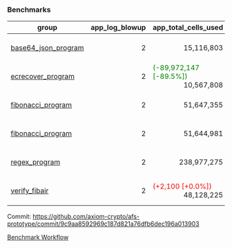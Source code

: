 ### Benchmarks
| group | app_log_blowup | app_total_cells_used | app_total_cycles | app_total_proof_time_ms | leaf_log_blowup | leaf_total_cells_used | leaf_total_cycles | leaf_total_proof_time_ms | max_segment_length | instance | alloc |
|---|---|---|---|---|---|---|---|---|---|---|---|
| [ base64_json_program ](https://github.com/axiom-crypto/afs-prototype/blob/gh-pages/benchmarks/individual/base64_json-2-2-1048476-64cpu-linux-arm64-mimalloc.md) | <div style='text-align: right'> 2 </div>  | <div style='text-align: right'> 15,116,803 </div>  | <div style='text-align: right'> 217,347 </div>  | <span style='color: green'>(-29.0 [-1.1%])</span><div style='text-align: right'> 2,657.0 </div>  | <div style='text-align: right'> 2 </div>  | <span style='color: green'>(-14,100 [-0.0%])</span><div style='text-align: right'> 881,859,835 </div>  | <span style='color: green'>(-1,543 [-0.0%])</span><div style='text-align: right'> 6,774,836 </div>  | <span style='color: green'>(-89.0 [-0.2%])</span><div style='text-align: right'> 49,736.0 </div>  | 1048476 | 64cpu-linux-arm64 | mimalloc |
| [ ecrecover_program ](https://github.com/axiom-crypto/afs-prototype/blob/gh-pages/benchmarks/individual/ecrecover-2-2-1048476-64cpu-linux-arm64-mimalloc.md) | <div style='text-align: right'> 2 </div>  | <span style='color: green'>(-89,972,147 [-89.5%])</span><div style='text-align: right'> 10,567,808 </div>  | <span style='color: green'>(-1,396,127 [-92.9%])</span><div style='text-align: right'> 106,444 </div>  | <span style='color: green'>(-8,160.0 [-77.9%])</span><div style='text-align: right'> 2,318.0 </div>  | <div style='text-align: right'> - </div>  | <div style='text-align: right'> - </div>  | <div style='text-align: right'> - </div>  | <div style='text-align: right'> - </div>  | 1048476 | 64cpu-linux-arm64 | mimalloc |
| [ fibonacci_program ](https://github.com/axiom-crypto/afs-prototype/blob/gh-pages/benchmarks/individual/fibonacci-2-2-1048476-64cpu-linux-arm64-mimalloc.md) | <div style='text-align: right'> 2 </div>  | <div style='text-align: right'> 51,647,355 </div>  | <div style='text-align: right'> 1,500,219 </div>  | <span style='color: red'>(+59.0 [+0.9%])</span><div style='text-align: right'> 6,645.0 </div>  | <div style='text-align: right'> 2 </div>  | <span style='color: green'>(-24,650 [-0.0%])</span><div style='text-align: right'> 461,434,973 </div>  | <span style='color: green'>(-2,206 [-0.1%])</span><div style='text-align: right'> 3,508,343 </div>  | <span style='color: red'>(+53.0 [+0.1%])</span><div style='text-align: right'> 35,810.0 </div>  | 1048476 | 64cpu-linux-arm64 | mimalloc |
| [ fibonacci_program ](https://github.com/axiom-crypto/afs-prototype/blob/gh-pages/benchmarks/individual/fibonacci-2-2-1048476-64cpu-linux-x64-jemalloc.md) | <div style='text-align: right'> 2 </div>  | <div style='text-align: right'> 51,644,981 </div>  | <div style='text-align: right'> 1,500,219 </div>  | <span style='color: green'>(-313.0 [-4.4%])</span><div style='text-align: right'> 6,806.0 </div>  | <div style='text-align: right'> 2 </div>  | <span style='color: red'>(+26,050 [+0.0%])</span><div style='text-align: right'> 461,444,673 </div>  | <span style='color: red'>(+2,458 [+0.1%])</span><div style='text-align: right'> 3,509,243 </div>  | <span style='color: green'>(-783.0 [-2.2%])</span><div style='text-align: right'> 35,032.0 </div>  | 1048476 | 64cpu-linux-x64 | jemalloc |
| [ regex_program ](https://github.com/axiom-crypto/afs-prototype/blob/gh-pages/benchmarks/individual/regex-2-2-1048476-64cpu-linux-arm64-mimalloc.md) | <div style='text-align: right'> 2 </div>  | <div style='text-align: right'> 238,977,275 </div>  | <div style='text-align: right'> 4,190,904 </div>  | <span style='color: red'>(+124.0 [+0.5%])</span><div style='text-align: right'> 27,259.0 </div>  | <div style='text-align: right'> 2 </div>  | <span style='color: green'>(-28,620 [-0.0%])</span><div style='text-align: right'> 942,166,979 </div>  | <span style='color: green'>(-2,666 [-0.0%])</span><div style='text-align: right'> 7,312,416 </div>  | <span style='color: red'>(+447.0 [+0.6%])</span><div style='text-align: right'> 70,514.0 </div>  | 1048476 | 64cpu-linux-arm64 | mimalloc |
| [ verify_fibair ](https://github.com/axiom-crypto/afs-prototype/blob/gh-pages/benchmarks/individual/verify_fibair-2-2-1048476-64cpu-linux-arm64-mimalloc.md) | <div style='text-align: right'> 2 </div>  | <span style='color: red'>(+2,100 [+0.0%])</span><div style='text-align: right'> 48,128,225 </div>  | <span style='color: red'>(+63 [+0.0%])</span><div style='text-align: right'> 198,645 </div>  | <div style='text-align: right'> 5,702.0 </div>  | <div style='text-align: right'> - </div>  | <div style='text-align: right'> - </div>  | <div style='text-align: right'> - </div>  | <div style='text-align: right'> - </div>  | 1048476 | 64cpu-linux-arm64 | mimalloc |


Commit: https://github.com/axiom-crypto/afs-prototype/commit/9c9aa8592969c187d821a76dfb6dec196a013903

[Benchmark Workflow](https://github.com/axiom-crypto/afs-prototype/actions/runs/12246918222)

